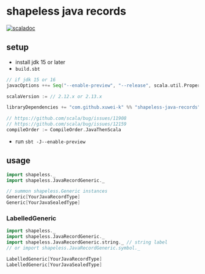 # shapeless java records

[![scaladoc](https://javadoc.io/badge2/com.github.xuwei-k/shapeless-java-records_2.13/javadoc.svg)](https://javadoc.io/doc/com.github.xuwei-k/shapeless-java-records_2.13)

## setup

- install jdk 15 or later
- `build.sbt`

```scala
// if jdk 15 or 16
javacOptions ++= Seq("--enable-preview", "--release", scala.util.Properties.javaSpecVersion)

scalaVersion := // 2.12.x or 2.13.x

libraryDependencies += "com.github.xuwei-k" %% "shapeless-java-records" % "latest version"

// https://github.com/scala/bug/issues/11908
// https://github.com/scala/bug/issues/12159
compileOrder := CompileOrder.JavaThenScala
```

- run `sbt -J--enable-preview`


## usage

```scala
import shapeless._
import shapeless.JavaRecordGeneric._

// summon shapeless.Generic instances
Generic[YourJavaRecordType]
Generic[YourJavaSealedType]
```

### LabelledGeneric

```scala
import shapeless._
import shapeless.JavaRecordGeneric._
import shapeless.JavaRecordGeneric.string._ // string label
// or import shapeless.JavaRecordGeneric.symbol._

LabelledGeneric[YourJavaRecordType]
LabelledGeneric[YourJavaSealedType]
```
